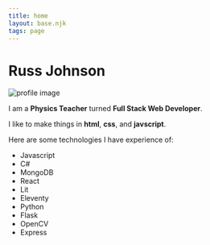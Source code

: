 ```yaml
---
title: home
layout: base.njk
tags: page
---
```


# Russ Johnson

![profile image](/images/profile.JPG)

I am a **Physics Teacher** turned **Full Stack Web Developer**.

I like to make things in **html**, **css**, and **javscript**.

Here are some technologies I have experience of:

- Javascript
- C#
- MongoDB
- React
- Lit
- Eleventy
- Python
- Flask
- OpenCV
- Express
